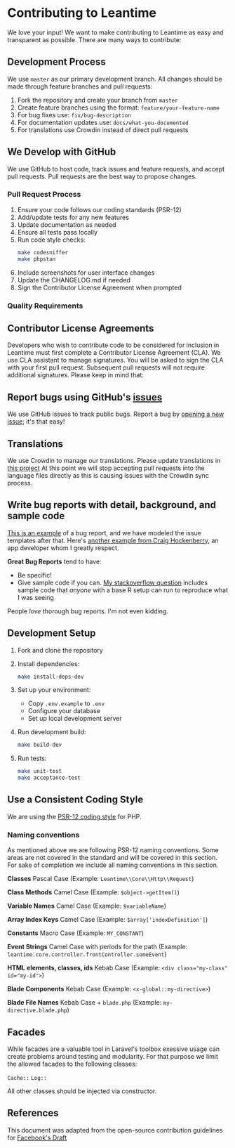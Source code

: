 # Contributing to Leantime
We love your input! We want to make contributing to Leantime as easy and transparent as possible. There are many ways to contribute:


## Development Process

We use `master` as our primary development branch. All changes should be made through feature branches and pull requests:

1. Fork the repository and create your branch from `master`
2. Create feature branches using the format: `feature/your-feature-name`
3. For bug fixes use: `fix/bug-description`
4. For documentation updates use: `docs/what-you-documented`
5. For translations use Crowdin instead of direct pull requests

## We Develop with GitHub
We use GitHub to host code, track issues and feature requests, and accept pull requests. Pull requests are the best way to propose changes.

### Pull Request Process

1. Ensure your code follows our coding standards (PSR-12)
2. Add/update tests for any new features
3. Update documentation as needed
4. Ensure all tests pass locally
5. Run code style checks:
   ```bash
   make codesniffer
   make phpstan
   ```
6. Include screenshots for user interface changes
7. Update the CHANGELOG.md if needed
8. Sign the Contributor License Agreement when prompted

### Quality Requirements


## Contributor License Agreements
Developers who wish to contribute code to be considered for inclusion in Leantime must first complete a Contributor License Agreement (CLA).
We use CLA assistant to manage signatures. You will be asked to sign the CLA with your first pull request. Subsequent pull requests will not require additional signatures. Please keep in mind that:

## Report bugs using GitHub's [issues](https://github.com/Leantime/leantime/issues)
We use GitHub issues to track public bugs. Report a bug by [opening a new issue](https://github.com/Leantime/leantime/issues); it's that easy!

## Translations
We use Crowdin to manage our translations. Please update translations in [this project](https://crowdin.com/project/leantime)
At this point we will stop accepting pull requests into the language files directly as this is causing issues with the Crowdin sync process. 

## Write bug reports with detail, background, and sample code
[This is an example](http://stackoverflow.com/q/12488905/180626) of a bug report, and we have modeled the issue templates after that. Here's [another example from Craig Hockenberry](http://www.openradar.me/11905408), an app developer whom I greatly respect.

**Great Bug Reports** tend to have:

  - Be specific!
  - Give sample code if you can. [My stackoverflow question](http://stackoverflow.com/q/12488905/180626) includes sample code that *anyone* with a base R setup can run to reproduce what I was seeing

People *love* thorough bug reports. I'm not even kidding.

## Development Setup

1. Fork and clone the repository
2. Install dependencies:
   ```bash
   make install-deps-dev
   ```
3. Set up your environment:
   - Copy `.env.example` to `.env`
   - Configure your database
   - Set up local development server

4. Run development build:
   ```bash
   make build-dev
   ```

5. Run tests:
   ```bash
   make unit-test
   make acceptance-test
   ```

## Use a Consistent Coding Style
We are using the [PSR-12 coding style](https://www.php-fig.org/psr/psr-12/) for PHP. 

### Naming conventions

As mentioned above we are following PSR-12 naming conventions. Some areas are not covered in the standard and will be covered in this section. For sake of completion we include all naming conventions in this section.

**Classes**
Pascal Case (Example: `Leantime\\Core\\Http\\Request`)

**Class Methods**
Camel Case (Example: `$object->getItem()`)

**Variable Names**
Camel Case (Example: `$variableName`)

**Array Index Keys**
Camel Case (Example: `$array['indexDefinition']`)

**Constants**
Macro Case (Example: `MY_CONSTANT`)

**Event Strings**
Camel Case with periods for the path (Example: `leantime.core.controller.frontController.someEvent`)

**HTML elements, classes, ids**
Kebab Case (Example: `<div class="my-class" id="my-id">`)

**Blade Components**
Kebab Case (Example: `<x-global::my-directive>`)

**Blade File Names**
Kebab Case + `blade.php` (Example: `my-directive.blade.php`)


## Facades

While facades are a valuable tool in Laravel's toolbox exessive usage can create problems around testing 
and modularity. For that purpose we limit the allowed facades to the following classes:

`Cache::`
`Log::`

All other classes should be injected via constructor.


## References
This document was adapted from the open-source contribution guidelines for [Facebook's Draft](https://github.com/facebookarchive/draft-js/blob/5dd99d327066f5f0b30b95ab95770822cff1ac65/CONTRIBUTING.md)
